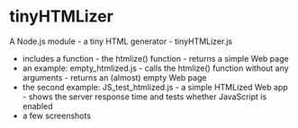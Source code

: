 # tinyHTMLizer
A Node.js module - a tiny HTML generator - tinyHTMLizer.js
* includes a function - the htmlize() function - returns a simple Web page
* an example: empty_htmlized.js - calls the htmlize() function without any arguments - returns an (almost) empty Web page
* the second example: JS_test_htmlized.js - a simple HTMLized Web app - shows the server response time and tests whether JavaScript is enabled
* a few screenshots
